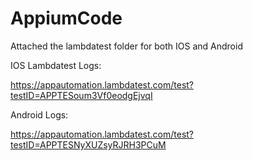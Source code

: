 # AppiumCode

Attached the lambdatest folder for both IOS and Android


IOS Lambdatest Logs:

https://appautomation.lambdatest.com/test?testID=APPTESoum3Vf0eodgEjvqI

Android Logs:

https://appautomation.lambdatest.com/test?testID=APPTESNyXUZsyRJRH3PCuM
